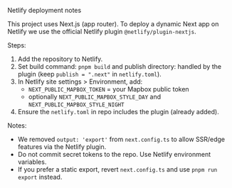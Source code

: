 Netlify deployment notes

This project uses Next.js (app router). To deploy a dynamic Next app on Netlify we use the official Netlify plugin `@netlify/plugin-nextjs`.

Steps:
1. Add the repository to Netlify.
2. Set build command: `pnpm build` and publish directory: handled by the plugin (keep `publish = ".next"` in `netlify.toml`).
3. In Netlify site settings > Environment, add:
   - `NEXT_PUBLIC_MAPBOX_TOKEN` = your Mapbox public token
   - optionally `NEXT_PUBLIC_MAPBOX_STYLE_DAY` and `NEXT_PUBLIC_MAPBOX_STYLE_NIGHT`
4. Ensure the `netlify.toml` in repo includes the plugin (already added).

Notes:
- We removed `output: 'export'` from `next.config.ts` to allow SSR/edge features via the Netlify plugin.
- Do not commit secret tokens to the repo. Use Netlify environment variables.
- If you prefer a static export, revert `next.config.ts` and use `pnpm run export` instead.

